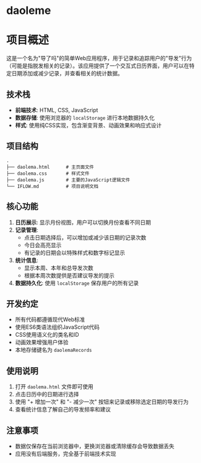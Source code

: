 # daoleme
# 项目概述

这是一个名为"导了吗"的简单Web应用程序，用于记录和追踪用户的"导发"行为（可能是指脱发相关的记录）。该应用提供了一个交互式日历界面，用户可以在特定日期添加或减少记录，并查看相关的统计数据。

## 技术栈

- **前端技术**: HTML, CSS, JavaScript
- **数据存储**: 使用浏览器的 `localStorage` 进行本地数据持久化
- **样式**: 使用纯CSS实现，包含渐变背景、动画效果和响应式设计

## 项目结构

```
.
├── daolema.html      # 主页面文件
├── daolema.css       # 样式文件
├── daolema.js        # 主要的JavaScript逻辑文件
└── IFLOW.md          # 项目说明文档
```

## 核心功能

1. **日历展示**: 显示月份视图，用户可以切换月份查看不同日期
2. **记录管理**: 
   - 点击日期选择后，可以增加或减少该日期的记录次数
   - 今日会高亮显示
   - 有记录的日期会以特殊样式和数字标记显示
3. **统计信息**:
   - 显示本周、本年和总导发次数
   - 根据本周次数提供是否建议导发的提示
4. **数据持久化**: 使用 `localStorage` 保存用户的所有记录

## 开发约定

- 所有代码都遵循现代Web标准
- 使用ES6类语法组织JavaScript代码
- CSS使用语义化的类名和ID
- 动画效果增强用户体验
- 本地存储键名为 `daolemaRecords`

## 使用说明

1. 打开 `daolema.html` 文件即可使用
2. 点击日历中的日期进行选择
3. 使用 "+ 增加一次" 和 "- 减少一次" 按钮来记录或移除选定日期的导发行为
4. 查看统计信息了解自己的导发频率和建议

## 注意事项

- 数据仅保存在当前浏览器中，更换浏览器或清除缓存会导致数据丢失
- 应用没有后端服务，完全基于前端技术实现
